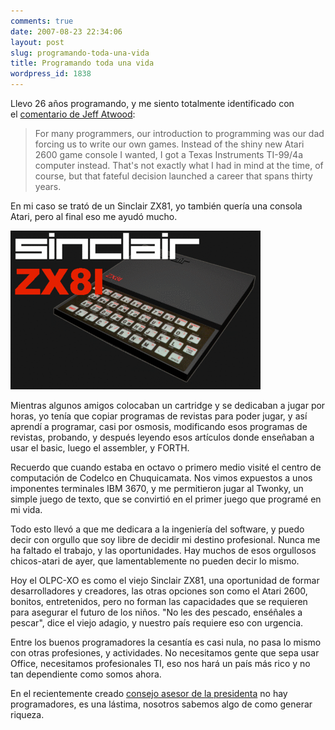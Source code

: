 ```yaml
---
comments: true
date: 2007-08-23 22:34:06
layout: post
slug: programando-toda-una-vida
title: Programando toda una vida
wordpress_id: 1838
---
```


Llevo 26 años programando, y me siento totalmente identificado con el [comentario de Jeff Atwood](http://replay.web.archive.org/20071017000912/http://www.codinghorror.com/blog/archives/000936.html):


> For many programmers, our introduction to programming was our dad forcing us to write our own games. Instead of the shiny new Atari 2600 game console I wanted, I got a Texas Instruments TI-99/4a computer instead. That's not exactly what I had in mind at the time, of course, but that fateful decision launched a career that spans thirty years.


En mi caso se trató de un Sinclair ZX81, yo también quería una consola Atari, pero al final eso me ayudó mucho.

![](zx81archtitle-thumb-400x254.gif)

Mientras algunos amigos colocaban un cartridge y se dedicaban a jugar por horas, yo tenía que copiar programas de revistas para poder jugar, y así aprendí a programar, casi por osmosis, modificando esos programas de revistas, probando, y después leyendo esos artículos donde enseñaban a usar el basic, luego el assembler, y FORTH.

Recuerdo que cuando estaba en octavo o primero medio visité el centro de computación de Codelco en Chuquicamata. Nos vimos expuestos a unos imponentes terminales IBM 3670, y me permitieron jugar al Twonky, un simple juego de texto, que se convirtió en el primer juego que programé en mi vida.

Todo esto llevó a que me dedicara a la ingeniería del software, y puedo decir con orgullo que soy libre de decidir mi destino profesional. Nunca me ha faltado el trabajo, y las oportunidades. Hay muchos de esos orgullosos chicos-atari de ayer, que lamentablemente no pueden decir lo mismo.

Hoy el OLPC-XO es como el viejo Sinclair ZX81, una oportunidad de formar desarrolladores y creadores, las otras opciones son como el Atari 2600, bonitos, entretenidos, pero no forman las capacidades que se requieren para asegurar el futuro de los niños. "No les des pescado, enséñales a pescar", dice el viejo adagio, y nuestro país requiere eso con urgencia.

Entre los buenos programadores la cesantía es casi nula, no pasa lo mismo con otras profesiones, y actividades. No necesitamos gente que sepa usar Office, necesitamos profesionales TI, eso nos hará un país más rico y no tan dependiente como somos ahora.

En el recientemente creado [consejo asesor de la presidenta](http://replay.web.archive.org/20071017000912/http://www.emol.com/noticias/nacional/detalle/detallenoticias.asp?idnoticia=273013) no hay programadores, es una lástima, nosotros sabemos algo de como generar riqueza.


